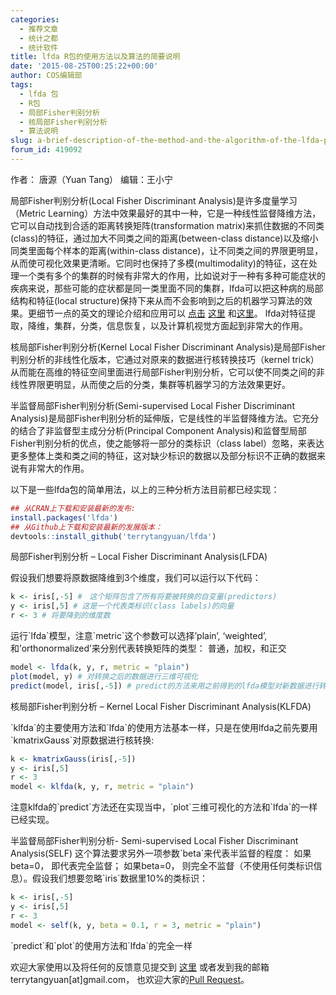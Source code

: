 ```yaml
---
categories:
  - 推荐文章
  - 统计之都
  - 统计软件
title: lfda R包的使用方法以及算法的简要说明
date: '2015-08-25T00:25:22+00:00'
author: COS编辑部
tags:
  - lfda 包
  - R包
  - 局部Fisher判别分析
  - 核局部Fisher判别分析
  - 算法说明
slug: a-brief-description-of-the-method-and-the-algorithm-of-the-lfda-package
forum_id: 419092
---
```


作者： 唐源（Yuan Tang） 编辑：王小宁

局部Fisher判别分析(Local Fisher Discriminant Analysis)是许多度量学习（Metric Learning）方法中效果最好的其中一种，它是一种线性监督降维方法，它可以自动找到合适的距离转换矩阵(transformation matrix)来抓住数据的不同类(class)的特征，通过加大不同类之间的距离(between-class distance)以及缩小同类里面每个样本的距离(within-class distance)，让不同类之间的界限更明显，从而使可视化效果更清晰。它同时也保持了多模(multimodality)的特征，这在处理一个类有多个的集群的时候有非常大的作用，比如说对于一种有多种可能症状的疾病来说，那些可能的症状都是同一类里面不同的集群，lfda可以把这种病的局部结构和特征(local structure)保持下来从而不会影响到之后的机器学习算法的效果。更细节一点的英文的理论介绍和应用可以
[点击](https://gastrograph.com/resources/whitepapers/local-fisher-discriminant-analysis-on-beer-style-clustering.html)
[这里](https://gastrograph.com/resources/whitepapers/local-fisher-discriminant-analysis-on-beer-style-clustering.html)
和[这里](http://www.ms.k.u-tokyo.ac.jp/software.html#LFDA)。
lfda对特征提取，降维，集群，分类，信息恢复，以及计算机视觉方面起到非常大的作用。
<!--more-->核局部Fisher判别分析(Kernel Local Fisher Discriminant Analysis)是局部Fisher判别分析的非线性化版本，它通过对原来的数据进行核转换技巧（kernel trick）从而能在高维的特征空间里面进行局部Fisher判别分析，它可以使不同类之间的非线性界限更明显，从而使之后的分类，集群等机器学习的方法效果更好。

半监督局部Fisher判别分析(Semi-supervised Local Fisher Discriminant Analysis)是局部Fisher判别分析的延伸版，它是线性的半监督降维方法。它充分的结合了非监督型主成分分析(Principal Component Analysis)和监督型局部Fisher判别分析的优点，使之能够将一部分的类标识（class label）忽略，来表达更多整体上类和类之间的特征，这对缺少标识的数据以及部分标识不正确的数据来说有非常大的作用。

以下是一些lfda包的简单用法，以上的三种分析方法目前都已经实现：
```r 
## 从CRAN上下载和安装最新的发布:
install.packages('lfda')
## 从Github上下载和安装最新的发展版本：
devtools::install_github('terrytangyuan/lfda')
```

局部Fisher判别分析 – Local Fisher Discriminant Analysis(LFDA)
  
假设我们想要将原数据降维到3个维度，我们可以运行以下代码：
```r 
k <- iris[,-5] #　这个矩阵包含了所有将要被转换的自变量(predictors)
y <- iris[,5] # 这是一个代表类标识(class labels)的向量
r <- 3 # 将要降到的维度数
```

运行\`lfda\`模型，注意\`metric\`这个参数可以选择’plain’, ‘weighted’, 和’orthonormalized’来分别代表转换矩阵的类型： 普通，加权，和正交
```r 
model <- lfda(k, y, r, metric = "plain")
plot(model, y) # 对转换之后的数据进行三维可视化
predict(model, iris[,-5]) # predict的方法来用之前得到的lfda模型对新数据进行转换
```
核局部Fisher判别分析 – Kernel Local Fisher Discriminant Analysis(KLFDA)
  
\`klfda\`的主要使用方法和\`lfda\`的使用方法基本一样，只是在使用lfda之前先要用\`kmatrixGauss\`对原数据进行核转换:

```r
k <- kmatrixGauss(iris[,-5])
y <- iris[,5]
r <- 3
model <- klfda(k, y, r, metric = "plain")
```
注意klfda的\`predict\`方法还在实现当中，\`plot\`三维可视化的方法和\`lfda\`的一样已经实现。

半监督局部Fisher判别分析- Semi-supervised Local Fisher Discriminant Analysis(SELF) 这个算法要求另外一项参数\`beta\`来代表半监督的程度： 如果beta=0， 即代表完全监督； 如果beta=0， 则完全不监督（不使用任何类标识信息）。假设我们想要忽略\`iris\`数据里10%的类标识：

```r
k <- iris[,-5]
y <- iris[,5]
r <- 3
model <- self(k, y, beta = 0.1, r = 3, metric = "plain")
```
\`predict\`和\`plot\`的使用方法和\`lfda\`的完全一样

欢迎大家使用以及将任何的反馈意见提交到
[这里](https://github.com/terrytangyuan/lfda/issues)
或者发到我的邮箱terrytangyuan[at]gmail.com，
也欢迎大家的[Pull Request](https://github.com/terrytangyuan/lfda/pulls)。
